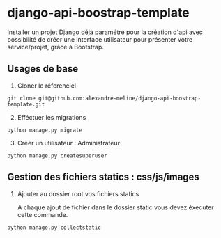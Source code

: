 
# django-api-boostrap-template

Installer un projet Django déjà paramétré pour la création d'api avec possibilité de créer une interface utilisateur pour présenter votre service/projet, grâce à Bootstrap.




## Usages de base

1. Cloner le réferenciel
```
git clone git@github.com:alexandre-meline/django-api-boostrap-template.git
```
2. Efféctuer les migrations
```
python manage.py migrate
```
3. Créer un utilisateur : Administrateur
```
python manage.py createsuperuser
```
## Gestion des fichiers statics : css/js/images

1. Ajouter au dossier root vos fichiers statics

    A chaque ajout de fichier dans le dossier static
    vous devez éxecuter cette commande.
```
python manage.py collectstatic
```
